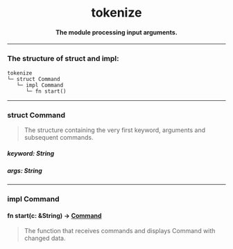 <div align="center">
    <h1>tokenize</h1>
    <h4>The module processing input arguments.</h4>
</div>

---

### The structure of struct and impl:

```
tokenize
└─ struct Command
   └─ impl Command
      └─ fn start()
```

---

### struct Command

> The structure containing the very first keyword, arguments and subsequent commands.

##### keyword: String

##### args: String

---

### impl Command

#### fn start(c: &String) -> [Command](https://github.com/h1kkar/shime-doc/blob/main/src/main/shime/tokenize.md#struct-command)

> The function that receives commands and displays Command with changed data.
